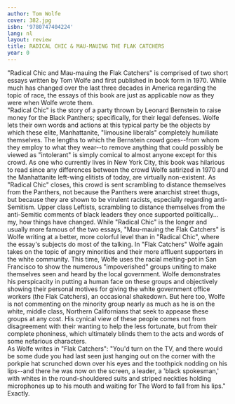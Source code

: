 ```yaml
---
author: Tom Wolfe
cover: 382.jpg
isbn: '9780747404224'
lang: nl
layout: review
title: RADICAL CHIC & MAU-MAUING THE FLAK CATCHERS
year: 0
---
```

"Radical Chic and Mau-mauing the Flak Catchers" is comprised of two short essays written by Tom Wolfe and first published in book form in 1970.  While much has changed over the last three decades in America regarding the topic of race, the essays of this book are just as applicable now as they were when Wolfe wrote them.  
"Radical Chic" is the story of a party thrown by Leonard Bernstein to raise money for the Black Panthers; specifically, for their legal defenses.  Wolfe lets their own words and actions at this typical party be the objects by which these elite, Manhattanite, "limousine liberals" completely humiliate themselves.  The lengths to which the Bernstein crowd goes--from whom they employ to what they wear--to remove anything that could possibly be viewed as "intolerant" is simply comical to almost anyone except for this crowd.  As one who currently lives in New York City, this book was hilarious to read since any differences between the crowd Wolfe satirized in 1970 and the Manhattanite left-wing elitists of today, are virtually non-existent.  As "Radical Chic" closes, this crowd is sent scrambling to distance themselves from the Panthers, not because the Panthers were anarchist street thugs, but because they are shown to be virulent racists, especially regarding anti-Semitism.  Upper class Leftists, scrambling to distance themselves from the anti-Semitic comments of black leaders they once supported politically... my, how things have changed.
While "Radical Chic" is the longer and usually more famous of the two essays, "Mau-mauing the Flak Catchers" is Wolfe writing at a better, more colorful level than in "Radical Chic", where the essay's subjects do most of the talking.  In "Flak Catchers" Wolfe again takes on the topic of angry minorities and their more affluent supporters in the white community.  This time, Wolfe uses the racial melting-pot in San Francisco to show the numerous "impoverished" groups uniting to make themselves seen and heard by the local government.  Wolfe demonstrates his perspicacity in putting a human face on these groups and objectively showing their personal motives for giving the white government office workers (the Flak Catchers), an occasional shakedown.  But here too, Wolfe is not commenting on the minority group nearly as much as he is on the white, middle class, Northern Californians that seek to appease these groups at any cost.  His cynical view of these people comes not from disagreement with their wanting to help the less fortunate, but from their complete phoniness, which ultimately blinds them to the acts and words of some nefarious characters.  
As Wolfe writes in "Flak Catchers": "You'd turn on the TV, and there would be some dude you had last seen just hanging out on the corner with the porkpie hat scrunched down over his eyes and the toothpick nodding on his lips--and there he was now on the screen, a leader, a 'black spokesman,' with whites in the round-shouldered suits and striped neckties holding microphones up to his mouth and waiting for The Word to fall from his lips."  
Exactly.
